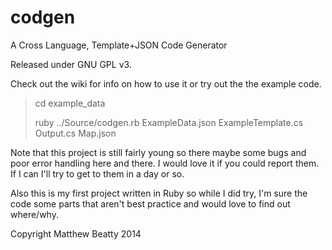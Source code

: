 codgen
======

A Cross Language, Template+JSON Code Generator 

Released under GNU GPL v3.

Check out the wiki for info on how to use it or try out the the example code.

> cd example_data
>
> ruby ../Source/codgen.rb ExampleData.json ExampleTemplate.cs Output.cs Map.json

Note that this project is still fairly young so there maybe some bugs and poor error handling here and there. I would love it if you could report them. If I can I'll try to get to them in a day or so.

Also this is my first project written in Ruby so while I did try, I'm sure the code some parts that aren't best practice and would love to find out where/why.

Copyright Matthew Beatty 2014
